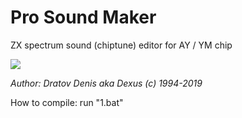 # Pro Sound Maker

ZX spectrum sound (chiptune) editor for AY / YM chip

<img src=http://volutar.myds.me/psm1.png >

*Author: Dratov Denis aka Dexus (c) 1994-2019*

How to compile: run "1.bat"
